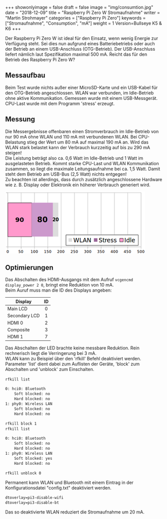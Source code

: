 ﻿+++
showonlyimage = false
draft = false
image = "img/consumtion.jpg"
date = "2018-12-09"
title = "Raspberry Pi Zero W Stromaufnahme"
writer = "Martin Strohmayer"
categories = ["Raspberry Pi Zero"] 
keywords = ["Stromaufnahme", "Consumption", "mA"]
weight = 1
Version=Bullseye K5 & K6
+++


Der Raspberry Pi Zero W ist ideal für den Einsatz, wenn wenig Energie zur Verfügung steht. Sei dies nun aufgrund eines Batteriebetriebs oder auch der Betrieb an einem USB-Anschluss (OTG-Betrieb). Der USB-Anschluss liefert nämlich laut Spezifikation maximal 500 mA. Reicht das für den Betrieb des Raspberry Pi Zero W?
<!--more-->

## Messaufbau

Beim Test wurde nichts außer einer MicroSD-Karte und ein USB-Kabel für den OTG-Betrieb angeschlossen. WLAN war verbunden, im Idle-Betrieb ohne aktive Kommunikation. Gemessen wurde mit einem USB-Messgerät. CPU-Last wurde mit dem Programm 'stress' erzeugt. 


## Messung

Die Messergebnisse offenbaren einen Stromverbrauch im Idle-Betrieb von nur 90 mA ohne WLAN und 110 mA mit verbundenen WLAN. Bei CPU-Belastung stieg der Wert um 80 mA auf maximal 190 mA an. Wird das WLAN stark belastet kann der Verbrauch kurzzeitig auf bis zu 290 mA steigen!  
Die Leistung beträgt also ca. 0,6 Watt im Idle-Betrieb und 1 Watt im ausgelasteten Betrieb. Kommt starke CPU-Last und WLAN Kommunikation zusammen, so liegt die maximale Leitungsaufnahme bei ca. 1,5 Watt. Damit steht dem Betrieb am USB-Bus (2,5 Watt) nichts entgegen!  
Zu beachten ist allerdings, dass durch zusätzlich angeschlossene Hardware wie z. B. Display oder Elektronik ein höherer Verbrauch generiert wird.

![Diagramm](../../img/Raspberry-Pi-zero-W-Stromaufnahme.png) 

## Optimierungen

Das Abschalten des HDMI-Ausgangs mit dem Aufruf ``vcgencmd display_power 2 0``, bringt eine Reduktion von 10 mA.  
Beim Auruf muss man die ID des Displays angeben:

| Display       | ID |
|---------------|:--:|
| Main LCD      |  0 |
| Secondary LCD |  1 |
| HDMI 0        |  2 |
| Composite     |  3 |
| HDMI 1        |  7 |


Das Abschalten der LED brachte keine messbare Reduktion. Rein rechnerisch liegt die Verringerung bei 3 mA.  
WLAN kann zu Beispiel über den 'rfkill' Befehl deaktiviert werden. Parameter 'list' dient dabei zum Auflisten der Geräte, 'block' zum Abschalten und 'unblock' zum Einschalten.

``rfkill list``
``` 
0: hci0: Bluetooth
	Soft blocked: no
	Hard blocked: no
1: phy0: Wireless LAN
	Soft blocked: no
	Hard blocked: no
```
``rfkill block 1``\
``rfkill list``
``` 
0: hci0: Bluetooth
	Soft blocked: no
	Hard blocked: no
1: phy0: Wireless LAN
	Soft blocked: yes
	Hard blocked: no
```
``rfkill unblock 0``

Permanent kann WLAN und Bluetooth mit einem Eintrag in der Konfigurationsdatei "config.txt" deaktiviert werden.

``` 
dtoverlay=pi3-disable-wifi
dtoverlay=pi3-disable-bt
```

Das so deaktivierte WLAN reduziert die Stromaufnahme um 20 mA. 
